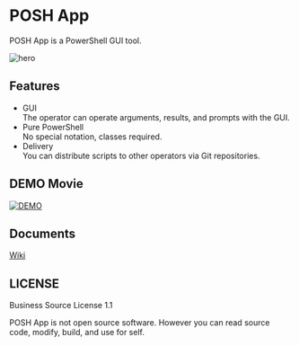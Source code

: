 # POSH App

POSH App is a PowerShell GUI tool.

![hero](https://user-images.githubusercontent.com/1011232/76868313-0e305900-68aa-11ea-9d2b-52c5527d9abc.jpg)

## Features

* GUI  
  The operator can operate arguments, results, and prompts with the GUI.
* Pure PowerShell  
  No special notation, classes required.
* Delivery  
  You can distribute scripts to other operators via Git repositories.

## DEMO Movie

[![DEMO](http://img.youtube.com/vi/GC7kRcXrPhE/0.jpg)](http://www.youtube.com/watch?v=GC7kRcXrPhE "DEMO")

## Documents

[Wiki](https://github.com/aiplugs/poshapp/wiki)

## LICENSE

Business Source License 1.1

POSH App is not open source software. However you can read source code, modify, build, and use for self.
